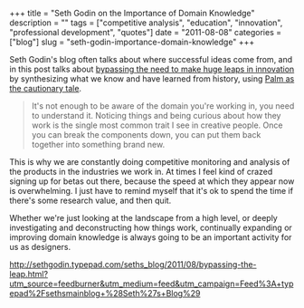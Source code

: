 +++
title = "Seth Godin on the Importance of Domain Knowledge"
description = ""
tags = ["competitive analysis", "education", "innovation", "professional development", "quotes"]
date = "2011-08-08"
categories = ["blog"]
slug = "seth-godin-importance-domain-knowledge"
+++



<p>Seth Godin's blog often talks about where successful ideas come from, and in this post talks about <a href="http://sethgodin.typepad.com/seths_blog/2011/08/bypassing-the-leap.html">bypassing the need to make huge leaps in innovation</a> by synthesizing what we know and have learned from history, using <a href="http://www.appleinsider.com/articles/10/01/09/palm_ceo_former_apple_exec_says_hes_never_used_an_iphone.html">Palm as the cautionary tale</a>.</p>

<p><blockquote>It's not enough to be aware of the domain you're working in, you need to understand it. Noticing things and being curious about how they work is the single most common trait I see in creative people. Once you can break the components down, you can put them back together into something brand new.</blockquote></p>

<p>This is why we are constantly doing competitive monitoring and analysis of the products in the industries we work in. At times I feel kind of crazed signing up for betas out there, because the speed at which they appear now is overwhelming. I just have to remind myself that it's ok to spend the time if there's some research value, and then quit.</p>

<p>Whether we're just looking at the landscape from a high level, or deeply investigating and deconstructing how things work, continually expanding or improving domain knowledge is always going to be an important activity for us as designers.</p>

    
  <a href="http://sethgodin.typepad.com/seths_blog/2011/08/bypassing-the-leap.html?utm_source=feedburner&amp;utm_medium=feed&amp;utm_campaign=Feed%3A+typepad%2Fsethsmainblog+%28Seth%27s+Blog%29">http://sethgodin.typepad.com/seths_blog/2011/08/bypassing-the-leap.html?utm_source=feedburner&utm_medium=feed&utm_campaign=Feed%3A+typepad%2Fsethsmainblog+%28Seth%27s+Blog%29</a>
